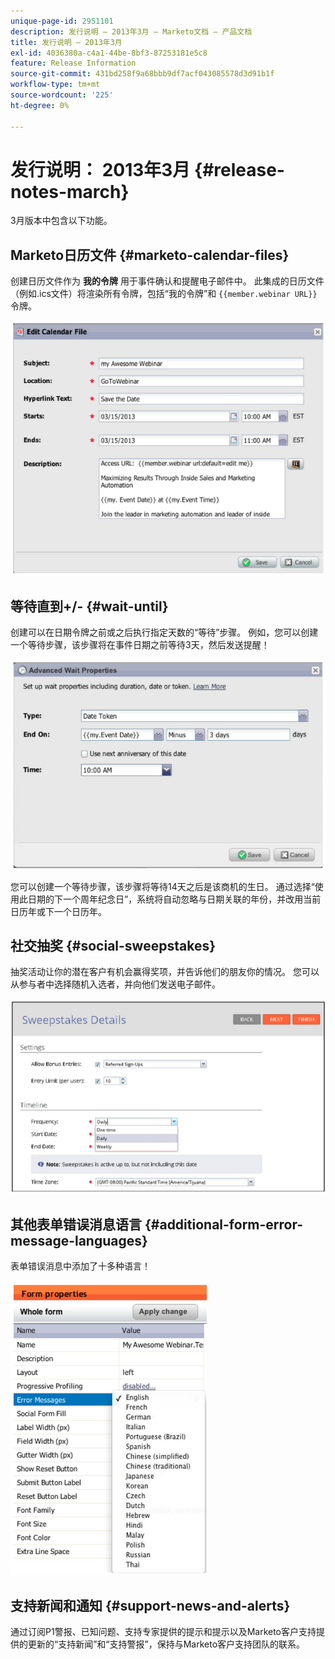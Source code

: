 ```yaml
---
unique-page-id: 2951101
description: 发行说明 — 2013年3月 — Marketo文档 — 产品文档
title: 发行说明 — 2013年3月
exl-id: 4036380a-c4a1-44be-8bf3-87253181e5c8
feature: Release Information
source-git-commit: 431bd258f9a68bbb9df7acf043085578d3d91b1f
workflow-type: tm+mt
source-wordcount: '225'
ht-degree: 0%

---
```


# 发行说明： 2013年3月 {#release-notes-march}

3月版本中包含以下功能。

## Marketo日历文件 {#marketo-calendar-files}

创建日历文件作为 **我的令牌** 用于事件确认和提醒电子邮件中。 此集成的日历文件（例如.ics文件）将渲染所有令牌，包括“我的令牌”和 `{{member.webinar URL}}` 令牌。

![](assets/image2014-9-22-15-3a35-3a24.png)

## 等待直到+/- {#wait-until}

创建可以在日期令牌之前或之后执行指定天数的“等待”步骤。 例如，您可以创建一个等待步骤，该步骤将在事件日期之前等待3天，然后发送提醒！

![](assets/image2014-9-22-15-3a35-3a44.png)

您可以创建一个等待步骤，该步骤将等待14天之后是该商机的生日。 通过选择“使用此日期的下一个周年纪念日”，系统将自动忽略与日期关联的年份，并改用当前日历年或下一个日历年。

## 社交抽奖 {#social-sweepstakes}

抽奖活动让你的潜在客户有机会赢得奖项，并告诉他们的朋友你的情况。 您可以从参与者中选择随机入选者，并向他们发送电子邮件。

![](assets/image2014-9-22-15-3a36-3a55.png)

## 其他表单错误消息语言 {#additional-form-error-message-languages}

表单错误消息中添加了十多种语言！

![](assets/image2014-9-22-15-3a37-3a25.png)

## 支持新闻和通知 {#support-news-and-alerts}

通过订阅P1警报、已知问题、支持专家提供的提示和提示以及Marketo客户支持提供的更新的“支持新闻”和“支持警报”，保持与Marketo客户支持团队的联系。
